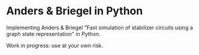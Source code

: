 # Anders & Briegel in Python

Implementing Anders & Briegel "Fast simulation of stabilizer circuits using a graph state representation" in Python.

Work in progress: use at your own risk.

<!-- Server-->

<!--The graph state can be visualized and edited in a browser using the built-in web server.-->

<!--To get a blank canvas, run `python abp/server.py` and open `localhost:8000` in a web browser.-->

<!--This can also be used to visualize the state of programs during execution. See `examples/visualize.py` for an example of how to do this.-->


